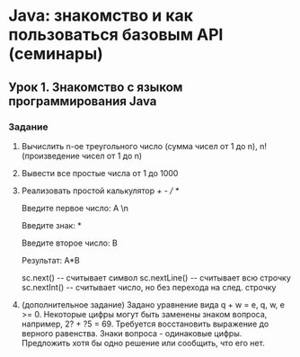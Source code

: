 # Java: знакомство и как пользоваться базовым API (семинары)
## Урок 1. Знакомство с языком программирования Java
### Задание
1. Вычислить n-ое треугольного число (сумма чисел от 1 до n), n! (произведение чисел от 1 до n)
2. Вывести все простые числа от 1 до 1000
3. Реализовать простой калькулятор
 _+ - / *_

    Введите первое число: A \n

    Введите знак: *

    Введите второе число: B

    Результат: A*B

    sc.next() -- считывает символ
    sc.nextLine() -- считывает всю строчку
    sc.nextInt() -- считывает число, но без перехода на след. строчку

4. (дополнительное задание) Задано уравнение вида q + w = e, q, w, e >= 0. 
Некоторые цифры могут быть заменены знаком вопроса, например, 2? + ?5 = 69. 
Требуется восстановить выражение до верного равенства. 
Знаки вопроса - одинаковые цифры.
Предложить хотя бы одно решение или сообщить, что его нет.